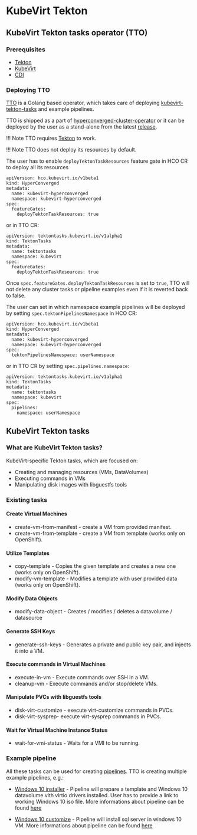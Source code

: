 # KubeVirt Tekton

## KubeVirt Tekton tasks operator (TTO)

### Prerequisites
- [Tekton](https://tekton.dev/)
- [KubeVirt](https://kubevirt.io/)
- [CDI](https://github.com/kubevirt/containerized-data-importer)

### Deploying TTO
[TTO](https://github.com/kubevirt/tekton-tasks-operator) is a Golang based operator, which takes care of deploying 
[kubevirt-tekton-tasks](https://github.com/kubevirt/kubevirt-tekton-tasks) and example pipelines.

TTO is shipped as a part of [hyperconverged-cluster-operator](https://github.com/kubevirt/hyperconverged-cluster-operator) 
or it can be deployed by the user as a stand-alone from the latest [release](https://github.com/kubevirt/tekton-tasks-operator/releases/latest).

!!! Note
    TTO requires [Tekton](https://tekton.dev/) to work.

!!! Note
    TTO does not deploy its resources by default.

The user has to enable `deployTektonTaskResources` feature gate in HCO CR to deploy all its resources

```console
apiVersion: hco.kubevirt.io/v1beta1
kind: HyperConverged
metadata:
  name: kubevirt-hyperconverged
  namespace: kubevirt-hyperconverged
spec:
  featureGates:
    deployTektonTaskResources: true
```

or in TTO CR:
```console
apiVersion: tektontasks.kubevirt.io/v1alpha1
kind: TektonTasks
metadata:
  name: tektontasks
  namespace: kubevirt
spec:
  featureGates:
    deployTektonTaskResources: true
```

Once `spec.featureGates.deployTektonTaskResources` is set to `true`, TTO will not delete any cluster 
tasks or pipeline examples even if it is reverted back to false.

The user can set in which namespace example pipelines will be deployed by setting `spec.tektonPipelinesNamespace` in HCO CR:

```console
apiVersion: hco.kubevirt.io/v1beta1
kind: HyperConverged
metadata:
  name: kubevirt-hyperconverged
  namespace: kubevirt-hyperconverged
spec:
  tektonPipelinesNamespace: userNamespace
```

or in TTO CR by setting `spec.pipelines.namespace`:
```console
apiVersion: tektontasks.kubevirt.io/v1alpha1
kind: TektonTasks
metadata:
  name: tektontasks
  namespace: kubevirt
spec:
  pipelines:
    namespace: userNamespace
```

## KubeVirt Tekton tasks 
### What are KubeVirt Tekton tasks?
KubeVirt-specific Tekton tasks, which are focused on:

- Creating and managing resources (VMs, DataVolumes)
- Executing commands in VMs
- Manipulating disk images with libguestfs tools

### Existing tasks

#### Create Virtual Machines
- create-vm-from-manifest - create a VM from provided manifest.
- create-vm-from-template - create a VM from template (works only on OpenShift).

#### Utilize Templates
- copy-template - Copies the given template and creates a new one (works only on OpenShift).
- modify-vm-template - Modifies a template with user provided data (works only on OpenShift).

#### Modify Data Objects
- modify-data-object - Creates / modifies / deletes a datavolume / datasource

#### Generate SSH Keys
- generate-ssh-keys - Generates a private and public key pair, and injects it into a VM.

#### Execute commands in Virtual Machines
- execute-in-vm - Execute commands over SSH in a VM.
- cleanup-vm - Execute commands and/or stop/delete VMs.

#### Manipulate PVCs with libguestfs tools
- disk-virt-customize - execute virt-customize commands in PVCs.
- disk-virt-sysprep- execute virt-sysprep commands in PVCs.

#### Wait for Virtual Machine Instance Status
- wait-for-vmi-status - Waits for a VMI to be running.

### Example pipeline
All these tasks can be used for creating [pipelines](https://github.com/tektoncd/pipeline/blob/main/docs/pipelines.md).
TTO is creating multiple example pipelines, e.g.:

- [Windows 10 installer](https://github.com/kubevirt/tekton-tasks-operator/blob/main/data/tekton-pipelines/okd/windows10-installer.yaml) - Pipeline will prepare a template and Windows 10 datavolume vith virtio drivers installed. User has to provide a link to working Windows 10 iso file. 
More informations about pipeline can be found [here](https://github.com/kubevirt/kubevirt-tekton-tasks/tree/main/examples/pipelines/windows10-installer)

- [Windows 10 customize](https://github.com/kubevirt/tekton-tasks-operator/blob/main/data/tekton-pipelines/okd/windows10-customize.yaml) - Pipeline will install sql server in windows 10 VM. More informations about pipeline can be found [here](https://github.com/kubevirt/kubevirt-tekton-tasks/tree/main/examples/pipelines/windows10-customize)
